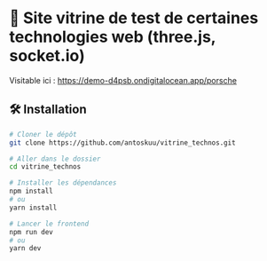 # 📱 Site vitrine de test de certaines technologies web (three.js, socket.io)
Visitable ici : https://demo-d4psb.ondigitalocean.app/porsche

## 🛠️ Installation

```bash
# Cloner le dépôt
git clone https://github.com/antoskuu/vitrine_technos.git

# Aller dans le dossier
cd vitrine_technos

# Installer les dépendances
npm install
# ou
yarn install

# Lancer le frontend
npm run dev
# ou
yarn dev
